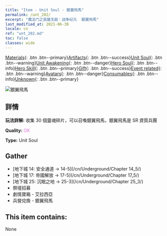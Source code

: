 ```yaml
---
title: "Item - Unit Soul - 銀翼飛馬"
permalink: /unt_202/
excerpt: "魔法门之英雄无敌：战争纪元  銀翼飛馬"
last_modified_at: 2021-06-30
locale: cn
ref: "unt_202.md"
toc: false
classes: wide
---
```

 [Materials](/ItemsCN/){: .btn .btn--primary}[Artifacts](/ItemsCN/Artifacts/){: .btn .btn--success}[Unit Soul](/ItemsCN/UnitSoul/){: .btn .btn--warning}[Unit Awakening](/ItemsCN/UnitAwakening/){: .btn .btn--danger}[Hero Soul](/ItemsCN/HeroSoul/){: .btn .btn--info}[Hero Skill](/ItemsCN/HeroSkill/){: .btn .btn--primary}[Gift](/ItemsCN/Gift/){: .btn .btn--success}[Event related](/ItemsCN/Events/){: .btn .btn--warning}[Avatars](/ItemsCN/Avatars/){: .btn .btn--danger}[Consumables](/ItemsCN/Consumables/){: .btn .btn--info}[Unknown](/ItemsCN/Unknown/){: .btn .btn--primary}

 ![銀翼飛馬](/images/u/ti_feima.jpg)

## 詳情
 **玩法詳解:** 收集 30 個靈魂碎片，可以召喚銀翼飛馬，銀翼飛馬是 SR 資質兵團

 **Quality:** <span style="color: #DA70D6">OK</span>

 **Type:** Unit Soul

## Gather

*    [地下城 14: 安全通道 -> 14-5](/cn/Underground/Chapter 14_5/) 
*    [地下城 17: 帝國解放 -> 17-5](/cn/Underground/Chapter 17_5/) 
*    [地下城 25: 沉眠之地 -> 25-3](/cn/Underground/Chapter 25_3/) 
*    祭壇招募 
*    劇情寶箱 - 艾拉西亞 
*    兵營兌換 - 銀翼飛馬 

## This item contains:

  None

